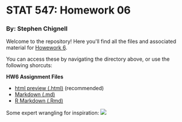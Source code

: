 # STAT 547: Homework 06
### By: Stephen Chignell


Welcome to the repository! Here you'll find all the files and associated material for [Howework 6](http://stat545.com/Classroom/assignments/hw06/hw06.html). 

You can access these by navigating the directory above, or use the following shorcuts:

**HW6 Assignment Files**

- [html preview (.html)](https://htmlpreview.github.io/?https://github.com/STAT545-UBC-students/hw06-schignel/blob/master/hw06-schignel.html) (recommended)
- [Markdown (.md)](https://github.com/STAT545-UBC-students/hw06-schignel/blob/master/hw06-schignel.md)
- [R Markdown (.Rmd)](https://github.com/STAT545-UBC-students/hw06-schignel/blob/master/hw06-schignel.Rmd)



Some expert wrangling for inspiration:
![](https://media.giphy.com/media/aCHBqhR9rA7Ic/giphy.gif)



